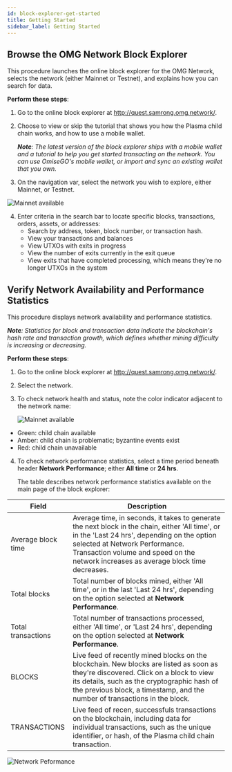 ```yaml
---
id: block-explorer-get-started
title: Getting Started
sidebar_label: Getting Started
---
```


## Browse the OMG Network Block Explorer
This procedure launches the online block explorer for the OMG Network, selects the network (either Mainnet or Testnet), and explains how you can search for data. 

**Perform these steps**:

1. Go to the online block explorer at http://quest.samrong.omg.network/.

2. Choose to view or skip the tutorial that shows you how the Plasma child chain works, and how to use a mobile wallet.
 	
	***Note**: The latest version of the block explorer ships with a mobile wallet and a tutorial to help you get started transacting on the network. You can use OmiseGO's mobile wallet, or import and sync an existing wallet that you own.*

3. On the navigation var, select the network you wish to explore, either Mainnet, or Testnet. 

![Mainnet available](assets/mainnet-available.png)

4. Enter criteria in the search bar to locate specific blocks, transactions, orders, assets, or addresses: 
   * Search by address, token, block number, or transaction hash.
   * View your transactions and balances
   * View UTXOs with exits in progress
   * View the number of exits currently in the exit queue
   * View exits that have completed processing, which means they're no longer UTXOs in the system
	


## Verify Network Availability and Performance Statistics
This procedure displays network availability and performance statistics.

***Note**: Statistics for block and transaction data indicate the blockchain's hash rate and transaction growth, which defines whether mining difficulty is increasing or decreasing.*


**Perform these steps**:
1. Go to the online block explorer at http://quest.samrong.omg.network/.

2. Select the network.

3. To check network health and status, note the color indicator adjacent to the network name:

     ![Mainnet available](assets/mainnet-available.png)

 - Green: child chain available
 - Amber: child chain is problematic; byzantine events exist
 - Red: child chain unavailable
 
4. To check network performance statistics, select a time period beneath header **Network Performance**; either **All time** or **24 hrs**.
   
   The table describes network performance statistics available on the main page of the block explorer:
 
| Field   | Description   | 
| ---    |  ---  | 
| Average block time  |  Average time, in seconds, it takes to generate the next block in the chain, either 'All time', or in the 'Last 24 hrs', depending on the option selected at Network Performance. Transaction volume and speed on the network increases as average block time decreases.  |
| Total blocks  |  Total number of blocks mined, either 'All time', or in the last 'Last 24 hrs', depending on the option selected at **Network Performance**.  |
| Total transactions  |  Total number of transactions processed, either 'All time', or 'Last 24 hrs', depending on the option selected at **Network Performance**.  |
| BLOCKS  |  Live feed of recently mined blocks on the blockchain. New blocks are listed as soon as they're discovered. Click on a block to view its details, such as the cryptographic hash of the previous block, a timestamp, and the number of transactions in the block.  | 
| TRANSACTIONS  | Live feed of recen, successfuls transactions on the blockchain, including data for individual transactions, such as the unique identifier, or hash, of the Plasma child chain transaction.  |

![Network Peformance](assets/block-explorer_performance.png)

